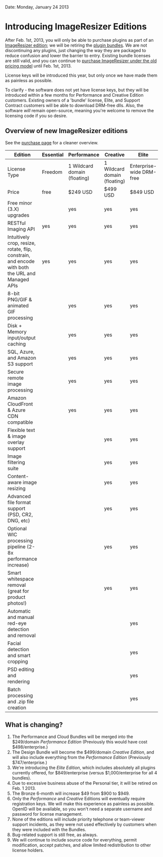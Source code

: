 Date: Monday, January 24 2013

# Introducing ImageResizer Editions

After Feb. 1st, 2013, you will only be able to purchase plugins as part of an [ImageResizer edition](/buy); we will be retiring the [plugin bundles](/plugins/bundles). We are not discontinuing any plugins, just changing the way they are packaged to reduce confusion and lower the barrier to entry. Existing bundle licenses are still valid, and you can continue to [purchase ImageResizer under the old pricing model](/plugins/bundles) until Feb. 1st, 2013.

License keys will be introduced this year, but only once we have made them as painless as possible.

To clarify - the software does not yet have license keys, but they will be introduced within a few months for Performance and Creative Edition customers. Existing owners of a 'bundle' license, Elite, and Support Contract customers will be able to download DRM-free dlls. Also, the software *will* remain open-source, meaning you're welcome to remove the licensing code if you so desire.

## Overview of new ImageResizer editions

See the [purchase page](/buy) for a cleaner overview.

| Edition | Essential | Performance | Creative | Elite 
| --- | --- | --- | --- | --- |
| License Type | Freedom | 1 Wildcard domain (floating) | 1 Wildcard domain (floating) | Enterprise-wide  DRM-free
| Price | free | $249 USD | $499 USD | $849 USD 
| Free minor (3.X) upgrades |  | yes | yes | yes
| RESTful Imaging API | yes | yes | yes | yes
| Intuitively crop, resize, rotate, flip, constrain, and encode with both the URL and Managed APIs   | yes | yes | yes | yes
| 8-bit PNG/GIF & animated GIF processing |  | yes | yes | yes
| Disk + Memory input/output caching |  | yes | yes | yes
| SQL, Azure, and Amazon S3 support |  | yes | yes | yes
| Secure remote image processing |  | yes | yes | yes
| Amazon CloudFront & Azure CDN compatible |  | yes | yes | yes
| Flexible text & image overlay support |  | | yes | yes
| Image filtering suite | | | yes | yes
| Content-aware image resizing | | | yes | yes
| Advanced file format support (PSD, CR2, DNG, etc) | | | yes | yes
| Optional WIC processing pipeline (2-8x performance increase) | | | yes | yes
| Smart whitespace removal (great for product photos!) | | | yes | yes
| Automatic and manual red-eye detection and removal | | | | yes
| Facial detection and smart cropping | | | | yes
| PSD editing and rendering | | | | yes
| Batch processing and .zip file creation | | | | yes



## What is changing?

1. The Performance and Cloud Bundles will be merged into the $249/domain *Performance Edition* (Previously this would have cost $498/enterprise.)
2. The Design Bundle will become the $499/domain *Creative Edition*, and will also include everything from the *Performance Edition* (Previously $747/enterprise.)
3. We're introducing the *Elite Edition*, which includes absolutely all plugins currently offered, for $849/enterprise (versus $1,000/enterprise for all 4 bundles). 
4. Due to excessive business abuse of the Personal tier, it will be retired on Feb. 1 2013.
5. The Bronze 6-month will increase $49 from $900 to $949.
6. Only the *Performance* and *Creative* Editions will eventually require registration keys. We will make this experience as painless as possible. OpenID will be available, so you won't need a separate username and password for license management. 
7. None of the editions will include priority telephone or team-viewer support incidents, as they were not used effectively by customers when they were included with the Bundles. 
8. Bug-related support is still free, as always.
9. We will continue to include source code for everything, permit modification, accept patches, and allow limited redistribution to other license holders.


